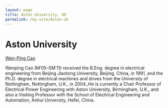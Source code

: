 ```yaml
---
layout: page
title: Aston University, UK
permalink: /my-site/Aston-uk
---
```

# Aston University

[Wen-Ping Cao](https://research.aston.ac.uk/en/persons/wen-cao)

Wenping Cao (M’05–SM’11) received the B.Eng. degree in electrical engineering from Beijing Jiaotong University, Beijing, China, in 1991, and the Ph.D. degree in electrical machines and drives from the University of Nottingham, Nottingham, U.K., in 2004.,He is currently a Chair Professor of Electrical Power Engineering with Aston University, Birmingham, U.K., and also a Visiting Professor with the School of Electrical Engineering and Automation, Anhui University, Hefei, China.

